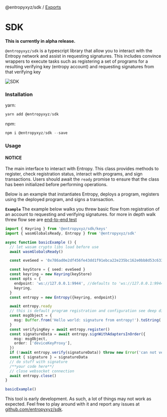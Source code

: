 <!--


THIS FILE HAS A CUSTOM PARSER CHANGING ANYTHING MAY AFFECT README TEST


 -->
@entropyxyz/sdk / [Exports](modules.md)

# SDK

**This is currently in alpha release.**

`@entropyxyz/sdk` is a typescript library that allow you to interact with the Entropy network and assist in requesting signatures. This includes convince wrappers to execute tasks such as registering a set of programs for a resulting verifying key (entropy account) and requesting signatures from that verifying key

![SDK](https://github.com/entropyxyz/sdk/assets/62079777/4e16b189-63ad-4753-9b0e-16dc85f5609f)

### Installation

yarn:

```js
yarn add @entropyxyz/sdk
```

npm:

```js
npm i @entropyxyz/sdk --save
```

### Usage

#### NOTICE

The main interface to interact with Entropy.
This class provides methods to register, check registration status, interact with programs,
and sign transactions. Users should await the `ready` promise to ensure
that the class has been initialized before performing operations.

Below is an example that instantiates Entropy, deploys a program, registers using the deployed program, and signs a transaction.

**`Example`**
The example below walks you threw basic flow from registration of an account to requesting and verifying signatures. for more in depth walk threw flow see are [end-to-end test](./tests/end-to-end.test.ts)
<!-- DO NOT CHANGE THE NEXT LINE WITHOUT CHANGING THE TEST PARSER! -->
```typescript
import { Keyring } from '@entropyxyz/sdk/keys'
import { wasmGlobalsReady, Entropy } from '@entropyxyz/sdk'

async function basicExample () {
  // let wasam crypto libs load before use
  await wasmGlobalsReady()

  const eveSeed = '0x786ad0e2df456fe43dd1f91ebca22e235bc162e0bb8d53c633e8c85b2af68b7a'

  const keyStore = { seed: eveSeed }
  const keyring = new Keyring(keyStore)
  const opts = {
    endpoint: 'ws://127.0.0.1:9944', //defaults to 'ws://127.0.0.1:9944' if no value is provided.
    keyring,
  }
  const entropy = new Entropy({keyring, endpoint})

  await entropy.ready
  // this is default program registration and configuration see deep dive docs for full explanation of function usage
  const msgObject = {
    msg: Buffer.from('Hello world: signature from entropy!').toString('hex'),
  }
  const verifyingKey = await entropy.register()
  const signatureData = await entropy.signWithAdaptersInOrder({
    msg: msgObject,
    order: ['deviceKeyProxy'],
  })
  if (!await entropy.verify(signatureData)) throw new Error('can not verify signature')
  const { signature } = signatureData
  // do stuff with signature
  /**your code here**/
  // close websocket connection
  await entropy.close()
}

basicExample()
```

This tool is early development. As such, a lot of things may not work as expected. Feel free to play around with it and report any issues at [github.com/entropyxyz/sdk](https://github.com/entropyxyz/sdk).